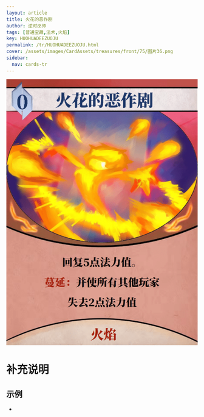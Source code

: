 ```yaml
---
layout: article
title: 火花的恶作剧
author: 逆时巫师
tags: [普通宝藏,法术,火焰]
key: HUOHUADEEZUOJU
permalink: /tr/HUOHUADEEZUOJU.html
cover: /assets/images/CardAssets/treasures/front/75/图片36.png
sidebar:
  nav: cards-tr
---
```

![](/assets/images/CardAssets/treasures/front/75/图片36.png)

# 补充说明



## 示例
* 